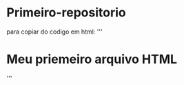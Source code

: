 # Primeiro-repositorio
para copiar do codigo em html:
''' 
<html>
   <h1>Meu priemeiro arquivo HTML</h1>
</hmlt>
'''

